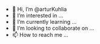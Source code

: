 - 👋 Hi, I’m @arturKuhlia
- 👀 I’m interested in ...
- 🌱 I’m currently learning ...
- 💞️ I’m looking to collaborate on ...
- 📫 How to reach me ...

<!---
arturKuhlia/arturKuhlia is a ✨ special ✨ repository because its `README.md` (this file) appears on your GitHub profile.
You can click the Preview link to take a look at your changes.
--->
